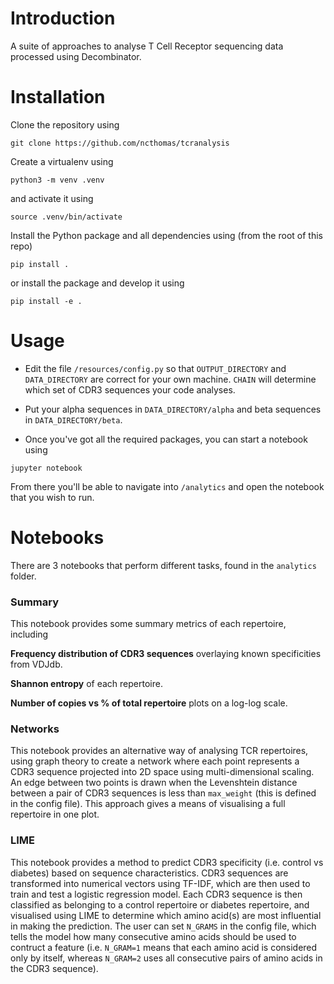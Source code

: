 # Introduction

A suite of approaches to analyse T Cell Receptor sequencing data processed using Decombinator.


# Installation

Clone the repository using

``git clone https://github.com/ncthomas/tcranalysis``

Create a virtualenv using

``python3 -m venv .venv``

and activate it using

``source .venv/bin/activate``

Install the Python package and all dependencies using (from the root of this repo)

``pip install .``

or install the package and develop it using

``pip install -e .``

# Usage

* Edit the file ``/resources/config.py`` so that ``OUTPUT_DIRECTORY`` and ``DATA_DIRECTORY`` are correct for your own
machine. ``CHAIN`` will determine which set of CDR3 sequences your code analyses.

* Put your alpha sequences in ``DATA_DIRECTORY/alpha`` and beta sequences in ``DATA_DIRECTORY/beta``.

* Once you've got all the required packages, you can start a notebook using

``jupyter notebook``

From there you'll be able to navigate into ``/analytics`` and open the notebook
that you wish to run.

# Notebooks

There are 3 notebooks that perform different tasks, found in the ``analytics`` folder.

### Summary

This notebook provides some summary metrics of each repertoire, including

**Frequency distribution of CDR3 sequences** overlaying known specificities from VDJdb.

**Shannon entropy** of each repertoire.

**Number of copies vs % of total repertoire** plots on a log-log scale.

### Networks

This notebook provides an alternative way of analysing TCR repertoires,
using graph theory to create a network where each point represents a CDR3 sequence
projected into 2D space using multi-dimensional scaling. An edge between two points
is drawn when the Levenshtein distance between a pair of CDR3 sequences is less than
``max_weight`` (this is defined in the config file). This approach gives a means of visualising
a full repertoire in one plot.

### LIME

This notebook provides a method to predict CDR3 specificity (i.e. control vs diabetes) based on sequence characteristics.
CDR3 sequences are transformed into numerical vectors using TF-IDF, which are then used to train and test a logistic
regression model. Each CDR3 sequence is then classified as belonging to a control repertoire or diabetes repertoire, and
visualised using LIME to determine which amino acid(s) are most influential in making the prediction. The user can set
``N_GRAMS`` in the config file, which tells the model how many consecutive amino acids should be used to contruct a feature
(i.e. ``N_GRAM=1`` means that each amino acid is considered only by itself, whereas ``N_GRAM=2`` uses all consecutive pairs
of amino acids in the CDR3 sequence).